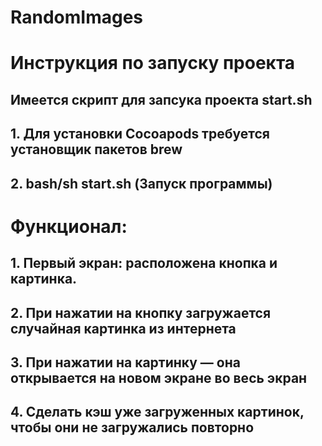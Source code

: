 # RandomImages

# Инструкция по запуску проекта
## Имеется скрипт для запсука проекта start.sh
## 1. Для установки Cocoapods требуется установщик пакетов brew
## 2. bash/sh start.sh (Запуск программы)

# Функционал:
## 1. Первый экран: расположена кнопка и картинка.
## 2. При нажатии на кнопку загружается случайная картинка из интернета
## 3. При нажатии на картинку — она открывается на новом экране во весь экран
## 4. Сделать кэш уже загруженных картинок, чтобы они не загружались повторно
